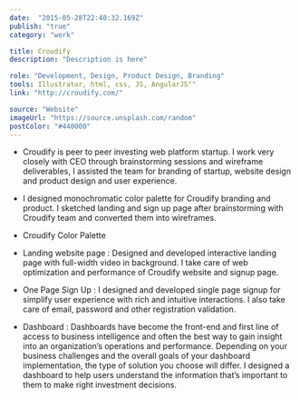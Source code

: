 ```yaml
---
date:  "2015-05-28T22:40:32.169Z"
publish: "true" 
category: "work"

title: Croudify
description: "Description is here"

role: "Development, Design, Product Design, Branding"
tools: Illustrator, html, css, JS, AngularJS"" 
link: "http://croudify.com/" 

source: "Website"
imageUrl: "https://source.unsplash.com/random"
postColor: "#440000"
---
```


- Croudify is peer to peer investing web platform startup. I work very closely with CEO through brainstorming sessions and wireframe deliverables, I assisted the team for branding of startup, website design and product design and user experience.

- I designed monochromatic color palette for Croudify branding and product. I sketched landing and sign up page after brainstorming with Croudify team and converted them into wireframes.

- Croudify Color Palette

- Landing website page : Designed and developed interactive landing page with full-width video in background. I take care of web optimization and performance of Croudify website and signup page.

- One Page Sign Up : I designed and developed single page signup for simplify user experience with rich and intuitive interactions. I also take care of email, password and other registration validation.

- Dashboard : Dashboards have become the front-end and first line of access to business intelligence and often the best way to gain insight into an organization’s operations and performance. Depending on your business challenges and the overall goals of your dashboard implementation, the type of solution you choose will differ. I designed a dashboard to help users understand the information that’s important to them to make right investment decisions. 